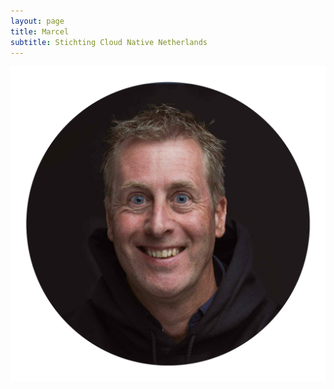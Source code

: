 ```yaml
---
layout: page
title: Marcel
subtitle: Stichting Cloud Native Netherlands
---
```


![Marcel](assets/img/Marcel.png)
